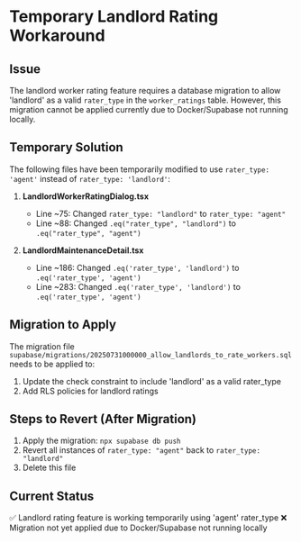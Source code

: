 # Temporary Landlord Rating Workaround

## Issue
The landlord worker rating feature requires a database migration to allow 'landlord' as a valid `rater_type` in the `worker_ratings` table. However, this migration cannot be applied currently due to Docker/Supabase not running locally.

## Temporary Solution
The following files have been temporarily modified to use `rater_type: 'agent'` instead of `rater_type: 'landlord'`:

1. **LandlordWorkerRatingDialog.tsx**
   - Line ~75: Changed `rater_type: "landlord"` to `rater_type: "agent"`
   - Line ~88: Changed `.eq("rater_type", "landlord")` to `.eq("rater_type", "agent")`

2. **LandlordMaintenanceDetail.tsx**
   - Line ~186: Changed `.eq('rater_type', 'landlord')` to `.eq('rater_type', 'agent')`
   - Line ~283: Changed `.eq('rater_type', 'landlord')` to `.eq('rater_type', 'agent')`

## Migration to Apply
The migration file `supabase/migrations/20250731000000_allow_landlords_to_rate_workers.sql` needs to be applied to:
1. Update the check constraint to include 'landlord' as a valid rater_type
2. Add RLS policies for landlord ratings

## Steps to Revert (After Migration)
1. Apply the migration: `npx supabase db push`
2. Revert all instances of `rater_type: "agent"` back to `rater_type: "landlord"`
3. Delete this file

## Current Status
✅ Landlord rating feature is working temporarily using 'agent' rater_type
❌ Migration not yet applied due to Docker/Supabase not running locally
